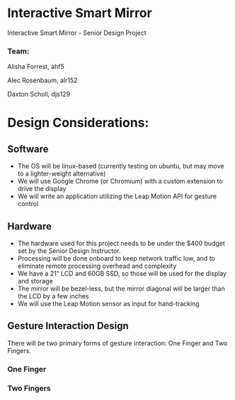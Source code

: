 # Interactive Smart Mirror
Interactive Smart Mirror - Senior Design Project

### Team:
Alisha Forrest, ahf5

Alec Rosenbaum, alr152

Daxton Scholl, djs129 

# Design Considerations:

## Software

* The OS will be linux-based (currently testing on ubuntu, but may move to a lighter-weight alternative)
* We will use Google Chrome (or Chromium) with a custom extension to drive the display
* We will write an application utilizing the Leap Motion API for gesture control

## Hardware

* The hardware used for this project needs to be under the $400 budget set by the Senior Design Instructor.
* Processing will be done onboard to keep network traffic low, and to eliminate remote processing overhead and complexity
* We have a 21" LCD and 60GB SSD, so those will be used for the display and storage
* The mirror will be bezel-less, but the mirror diagonal will be larger than the LCD by a few inches
* We will use the Leap Motion sensor as input for hand-tracking

## Gesture Interaction Design

There will be two primary forms of gesture interaction: One Finger and Two Fingers.

### One Finger
### Two Fingers